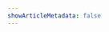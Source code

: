```yaml
---
showArticleMetadata: false
---
```


<ClientOnly><Redirect route="/knowledge/markdown"/></ClientOnly>
